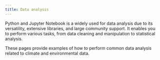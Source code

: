 ```yaml
---
title: Data analysis
---
```


Python and Jupyter Notebook is a widely used for data analysis due to its versatility, extensive libraries, and large community support. It enables you to perform various tasks, from data cleaning and manipulation to statistical analysis.

These pages provide examples of how to perform common data analysis related to climate and environmental data.
